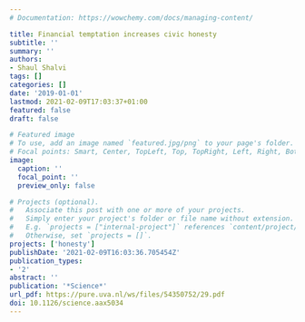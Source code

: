 ```yaml
---
# Documentation: https://wowchemy.com/docs/managing-content/

title: Financial temptation increases civic honesty
subtitle: ''
summary: ''
authors:
- Shaul Shalvi
tags: []
categories: []
date: '2019-01-01'
lastmod: 2021-02-09T17:03:37+01:00
featured: false
draft: false

# Featured image
# To use, add an image named `featured.jpg/png` to your page's folder.
# Focal points: Smart, Center, TopLeft, Top, TopRight, Left, Right, BottomLeft, Bottom, BottomRight.
image:
  caption: ''
  focal_point: ''
  preview_only: false

# Projects (optional).
#   Associate this post with one or more of your projects.
#   Simply enter your project's folder or file name without extension.
#   E.g. `projects = ["internal-project"]` references `content/project/deep-learning/index.md`.
#   Otherwise, set `projects = []`.
projects: ['honesty']
publishDate: '2021-02-09T16:03:36.705454Z'
publication_types:
- '2'
abstract: ''
publication: '*Science*'
url_pdf: https://pure.uva.nl/ws/files/54350752/29.pdf
doi: 10.1126/science.aax5034
---
```

